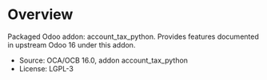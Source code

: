 # Overview

Packaged Odoo addon: account_tax_python. Provides features documented in upstream Odoo 16 under this addon.

- Source: OCA/OCB 16.0, addon account_tax_python
- License: LGPL-3

